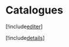 # Catalogues

[!include[editer](catalogues.editer.autogen.md)]

[!include[details](catalogues.details.autogen.md)]


























































































